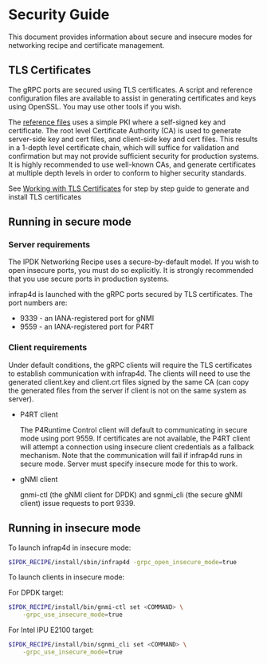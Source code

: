 # Security Guide

This document provides information about secure and insecure
modes for networking recipe and certificate management.

## TLS Certificates

The gRPC ports are secured using TLS certificates. A script and reference
configuration files are available to assist in generating certificates and
keys using OpenSSL. You may use other tools if you wish.

The [reference files](https://github.com/ipdk-io/stratum-dev/tree/split-arch/tools/tls)
uses a simple PKI where a self-signed key and certificate.
The root level Certificate Authority (CA) is used to generate server-side
key and cert files, and client-side key and cert files. This results in a
1-depth level certificate chain, which will suffice for validation and
confirmation but may not provide sufficient security for production systems.
It is highly recommended to use well-known CAs, and generate certificates at
multiple depth levels in order to conform to higher security standards.

See [Working with TLS Certificates](https://github.com/ipdk-io/networking-recipe/blob/main/docs/guides/install-tls-certificates.md)
for step by step guide to generate and install TLS certificates

## Running in secure mode

### Server requirements

The IPDK Networking Recipe uses a secure-by-default model. If you wish to
open insecure ports, you must do so explicitly. It is strongly recommended
that you use secure ports in production systems.

infrap4d is launched with the gRPC ports secured by TLS certificates.
The port numbers are:

- 9339 - an IANA-registered port for gNMI
- 9559 - an IANA-registered port for P4RT

### Client requirements

Under default conditions, the gRPC clients will require the TLS certificates
to establish communication with infrap4d. The clients will need to use the
generated client.key and client.crt files signed by the same CA (can copy
the generated files from the server if client is not on the same system as
server).

- P4RT client

    The P4Runtime Control client will default to communicating in secure mode
using port 9559. If certificates are not available, the P4RT client will attempt
a connection using insecure client credentials as a fallback mechanism.
Note that the communication will fail if infrap4d runs in secure mode. Server
must specify insecure mode for this to work.

- gNMI client

    gnmi-ctl (the gNMI client for DPDK) and sgnmi_cli (the secure gNMI client)
issue requests to port 9339.

## Running in insecure mode

To launch infrap4d in insecure mode:

```bash
$IPDK_RECIPE/install/sbin/infrap4d -grpc_open_insecure_mode=true
```

To launch clients in insecure mode:

For DPDK target:

```bash
$IPDK_RECIPE/install/bin/gnmi-ctl set <COMMAND> \
    -grpc_use_insecure_mode=true
```

For Intel IPU E2100 target:

```bash
$IPDK_RECIPE/install/bin/sgnmi_cli set <COMMAND> \
    -grpc_use_insecure_mode=true
```
